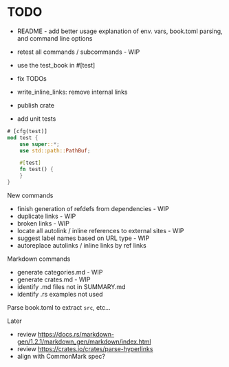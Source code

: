 # TODO

- README - add better usage explanation of env. vars, book.toml parsing, and command line options
- retest all commands / subcommands - WIP
- use the test_book in #[test]
- fix TODOs
- write_inline_links: remove internal links

- publish crate

- add unit tests

```rust
# [cfg(test)]
mod test {
    use super::*;
    use std::path::PathBuf;

    #[test]
    fn test() {
    }
}
```

New commands

- finish generation of refdefs from dependencies - WIP
- duplicate links - WIP
- broken links - WIP
- locate all autolink / inline references to external sites - WIP
- suggest label names based on URL type - WIP
- autoreplace autolinks / inline links by ref links

Markdown commands

- generate categories.md - WIP
- generate crates.md - WIP
- identify .md files not in SUMMARY.md
- identify .rs examples not used

Parse book.toml to extract `src`, etc...

Later

- review <https://docs.rs/markdown-gen/1.2.1/markdown_gen/markdown/index.html>
- review <https://crates.io/crates/parse-hyperlinks>
- align with CommonMark spec?
